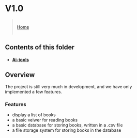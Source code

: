 # V1.0
>&#8203;    
>[Home](../../README.md)    
>&#8203;    

## Contents of this folder

* #### [Ai-tools](ai-tools.md)

## Overview

The project is still very much in development, and we have only implemented a few features.


### Features

- display a list of books
- a basic veiwer for reading books
- a basic database for storing books, written in a .csv file
- a file storage system for storing books in the database